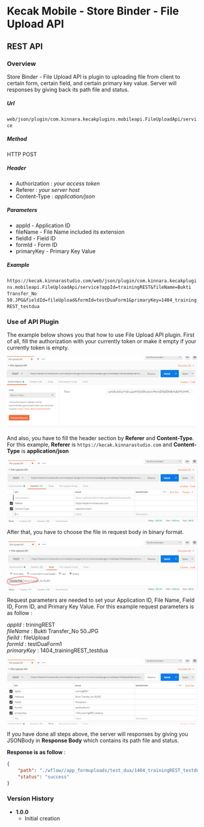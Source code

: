 # Kecak Mobile - Store Binder - File Upload API #

## REST API ##

### Overview ###

Store Binder - File Upload API is plugin to uploading file from client to certain form, certain field, and certain primary key value. Server will responses by giving back its path file and status.

##### Url #####

`web/json/plugin/com.kinnara.kecakplugins.mobileapi.FileUploadApi/service`

##### Method #####
HTTP POST

##### Header #####
* Authorization : *your access token*
* Referer : *your server host*
* Content-Type : *application/json*

##### Parameters #####
* appId - Application ID
* fileName - File Name included its extension
* fieldId - Field ID
* formId - Form ID
* primaryKey - Primary Key Value

##### Example #####
`https://kecak.kinnarastudio.com/web/json/plugin/com.kinnara.kecakplugins.mobileapi.FileUploadApi/service?appId=trainingREST&fileName=Bukti Transfer_No 50.JPG&fieldId=fileUpload&formId=testDuaForm1&primaryKey=1404_trainingREST_testdua`

### Use of API Plugin ###

The example below shows you that how to use File Upload API plugin. First of all, fill the authorization with your currently token or make it empty if your currently token is empty.

<img src="https://raw.githubusercontent.com/kinnara-digital-studio/kecak-workflow/master/docs/assets/kecakMobile-StoreBinderFileUploadAPI-Authorization.PNG" alt="kecakMobile-StoreBinderFileUploadAPI-Authorization" />

And also, you have to fill the header section by **Referer** and **Content-Type**. For this example, **Referer** is `https://kecak.kinnarastudio.com` and **Content-Type** is **application/json**

<img src="https://raw.githubusercontent.com/kinnara-digital-studio/kecak-workflow/master/docs/assets/KecakMobile-StoreBinderFileUploadAPI-Headers.PNG" alt="KecakMobile-StoreBinderFileUploadAPI-Headers" />

After that, you have to choose the file in request body in binary format.

<img src="https://raw.githubusercontent.com/kinnara-digital-studio/kecak-workflow/master/docs/assets/KecakMobile-StoreBinderFileUploadAPI-Request_Body.PNG" alt="KecakMobile-StoreBinderFileUploadAPI-Request_Body" />

Request parameters are needed to set your Application ID, File Name, Field ID, Form ID, and Primary Key Value. For this example request parameters is as follow :

*appId*        : triningREST <br/>
*fileName*     : Bukti Transfer_No 50.JPG <br/>
*fielId*       : fileUpload <br/>
*formId*       : testDuaForm1 <br/>
*primaryKey*   : 1404_trainingREST_testdua <br/>

<img src="https://raw.githubusercontent.com/kinnara-digital-studio/kecak-workflow/master/docs/assets/KecakMobile-StoreBinderFileUploadAPI-Request_Parameters.PNG" alt="KecakMobile-StoreBinderFileUploadAPI-Request_Parameters" />

If you have done all steps above, the server will responses by giving you JSONBody in **Response Body** which contains its path file and status.

**Response is as follow** :

```json
{
    "path": "./wflow//app_formuploads/test_dua/1404_trainingREST_testdua/",
    "status": "success"
}
```


### Version History ###

*  **1.0.0**
   * Initial creation

